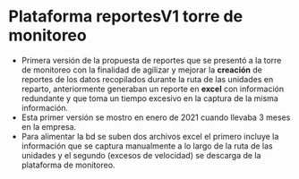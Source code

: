 # Plataforma reportesV1 torre de monitoreo
* Primera versión de la propuesta de reportes que se presentó a la torre de monitoreo con la finalidad de agilizar y mejorar la **creación** de reportes de los datos recopilados durante la ruta de las unidades en reparto, anteriormente generaban un reporte en **excel** con información redundante y que toma un tiempo excesivo en la captura de la misma información.
* Esta primer versión se mostro en enero de 2021 cuando llevaba 3 meses en la empresa.
* Para alimentar la bd se suben dos archivos excel el primero incluye la información que se captura manualmente a lo largo de la ruta de las unidades y el segundo (excesos de velocidad) se descarga de la plataforma de monitoreo.


